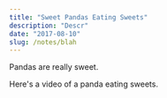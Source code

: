 ```yaml
---
title: "Sweet Pandas Eating Sweets"
description: "Descr"
date: "2017-08-10"
slug: /notes/blah
---
```


Pandas are really sweet.

Here's a video of a panda eating sweets.
